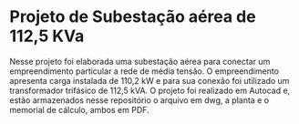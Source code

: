 # Projeto de Subestação aérea de 112,5 KVa

Nesse projeto foi elaborada uma subestação aérea para conectar um empreendimento particular a rede de média tensão. O empreendimento apresenta carga instalada de 110,2 kW e para sua conexão foi utilizado um transformador trifásico de 112,5 kVA. O projeto foi realizado em Autocad e, estão armazenados nesse repositório o arquivo em dwg, a planta e o memorial de cálculo, ambos em PDF.   
